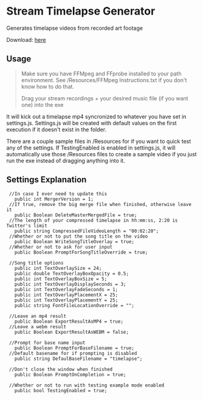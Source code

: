 # Stream Timelapse Generator
 Generates timelapse videos from recorded art footage
 
 Download: [here](https://github.com/NotBoogie/Stream-Timelapse-Generator--Core-/releases)

## Usage
>Make sure you have FFMpeg and FFprobe installed to your path environment. See /Resources/FFMpeg Instructions.txt if you don't know how to do that.
>
>Drag your stream recordings + your desired music file (if you want one) into the exe

It will kick out a timelapse mp4 syncronized to whatever you have set in settings.js. Settings.js will be created with default values on the first execution if it doesn't exist in the folder.

There are a couple sample files in /Resources for if you want to quick test any of the settings. If TestingEnabled is enabled in settings.js, it will automatically use those /Resources files to create a sample video if you just run the exe instead of dragging anything into it.

## Settings Explanation
```
 //In case I ever need to update this
   public int MergerVersion = 1;
 //If true, remove the big merge file when finished, otherwise leave it
   public Boolean DeleteMasterMergedFile = true;
 //The length of your compressed timelapse in hh:mm:ss, 2:20 is Twitter's limit
   public string CompressedFileVideoLength = "00:02:20";
 //Whether or not to put the song title on the video
   public Boolean WriteSongTitleOverlay = true;
 //Whether or not to ask for user input
   public Boolean PromptForSongTitleOverride = true;

 //Song title options
   public int TextOverlaySize = 24;
   public double TextOverlayBoxOpacity = 0.5;
   public int TextOverlayBoxSize = 5;
   public int TextOverlayDisplaySeconds = 3;
   public int TextOverlayFadeSeconds = 1;
   public int TextOverlayPlacementX = 25;
   public int TextOverlayPlacementY = 25;
   public string FontFileLocationOverride = "";

 //Leave an mp4 result
   public Boolean ExportResultAsMP4 = true;
 //Leave a webm result
   public Boolean ExportResultAsWEBM = false;

 //Prompt for base name input
   public Boolean PromptForBaseFilename = true;
 //Default basename for if prompting is disabled
   public string DefaulBaseFilename = "timelapse";

 //Don't close the window when finished
   public Boolean PromptOnCompletion = true;

 //Whether or not to run with testing example mode enabled
   public bool TestingEnabled = true;
```
